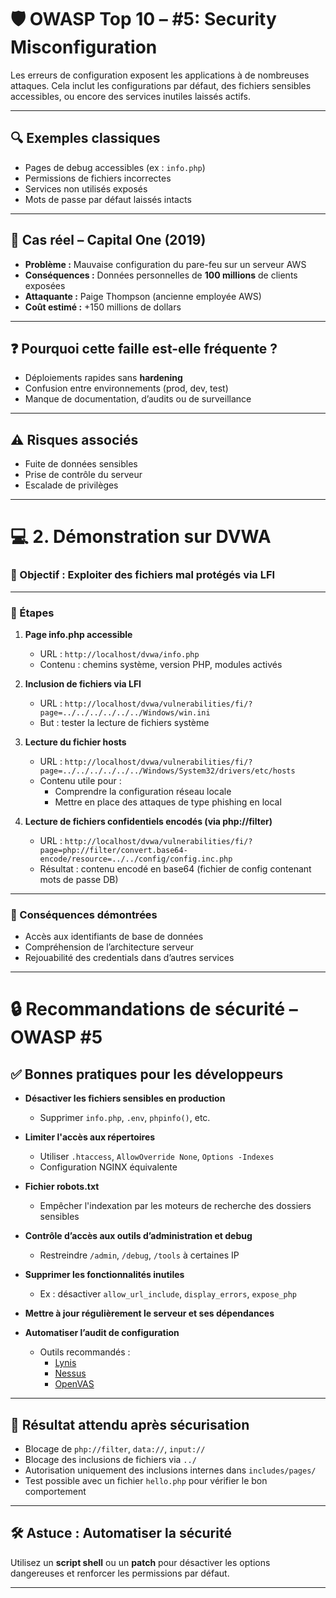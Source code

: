 # 🛡️ OWASP Top 10 – #5: Security Misconfiguration

Les erreurs de configuration exposent les applications à de nombreuses attaques. Cela inclut les configurations par défaut, des fichiers sensibles accessibles, ou encore des services inutiles laissés actifs.

---

## 🔍 Exemples classiques

- Pages de debug accessibles (ex : `info.php`)
- Permissions de fichiers incorrectes
- Services non utilisés exposés
- Mots de passe par défaut laissés intacts

---

## 🧠 Cas réel – Capital One (2019)

- **Problème :** Mauvaise configuration du pare-feu sur un serveur AWS
- **Conséquences :** Données personnelles de **100 millions** de clients exposées
- **Attaquante :** Paige Thompson (ancienne employée AWS)
- **Coût estimé :** +150 millions de dollars

---

## ❓ Pourquoi cette faille est-elle fréquente ?

- Déploiements rapides sans **hardening**
- Confusion entre environnements (prod, dev, test)
- Manque de documentation, d’audits ou de surveillance

---

## ⚠️ Risques associés

- Fuite de données sensibles
- Prise de contrôle du serveur
- Escalade de privilèges

---

# 💻 2. Démonstration sur DVWA

### 🎯 Objectif : Exploiter des fichiers mal protégés via LFI

---

### 🔹 Étapes

1. **Page info.php accessible**
   - URL : `http://localhost/dvwa/info.php`
   - Contenu : chemins système, version PHP, modules activés

2. **Inclusion de fichiers via LFI**
   - URL : `http://localhost/dvwa/vulnerabilities/fi/?page=../../../../../../Windows/win.ini`
   - But : tester la lecture de fichiers système

3. **Lecture du fichier hosts**
   - URL : `http://localhost/dvwa/vulnerabilities/fi/?page=../../../../../../Windows/System32/drivers/etc/hosts`
   - Contenu utile pour :
     - Comprendre la configuration réseau locale
     - Mettre en place des attaques de type phishing en local

4. **Lecture de fichiers confidentiels encodés (via php://filter)**
   - URL : `http://localhost/dvwa/vulnerabilities/fi/?page=php://filter/convert.base64-encode/resource=../../config/config.inc.php`
   - Résultat : contenu encodé en base64 (fichier de config contenant mots de passe DB)

---

### 🧨 Conséquences démontrées

- Accès aux identifiants de base de données
- Compréhension de l’architecture serveur
- Rejouabilité des credentials dans d’autres services

---

# 🔒 Recommandations de sécurité – OWASP #5

## ✅ Bonnes pratiques pour les développeurs

- **Désactiver les fichiers sensibles en production**
  - Supprimer `info.php`, `.env`, `phpinfo()`, etc.

- **Limiter l'accès aux répertoires**
  - Utiliser `.htaccess`, `AllowOverride None`, `Options -Indexes`
  - Configuration NGINX équivalente

- **Fichier robots.txt**
  - Empêcher l'indexation par les moteurs de recherche des dossiers sensibles

- **Contrôle d’accès aux outils d’administration et debug**
  - Restreindre `/admin`, `/debug`, `/tools` à certaines IP

- **Supprimer les fonctionnalités inutiles**
  - Ex : désactiver `allow_url_include`, `display_errors`, `expose_php`

- **Mettre à jour régulièrement le serveur et ses dépendances**

- **Automatiser l’audit de configuration**
  - Outils recommandés :
    - [Lynis](https://cisofy.com/lynis/)
    - [Nessus](https://www.tenable.com/products/nessus)
    - [OpenVAS](https://www.openvas.org/)

---

## 🧪 Résultat attendu après sécurisation

- Blocage de `php://filter`, `data://`, `input://`
- Blocage des inclusions de fichiers via `../`
- Autorisation uniquement des inclusions internes dans `includes/pages/`
- Test possible avec un fichier `hello.php` pour vérifier le bon comportement

---

## 🛠️ Astuce : Automatiser la sécurité

Utilisez un **script shell** ou un **patch** pour désactiver les options dangereuses et renforcer les permissions par défaut.

---

